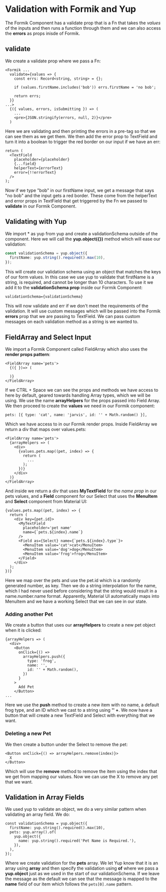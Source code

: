 # Validation with Formik and Yup

The Formik Component has a validate prop that is a Fn that takes the _values_ of the inputs and then runs a function through them and we can also access the **errors** as props inisde of Formik.

## validate

We create a validate prop where we pass a Fn:

```TSX
<Formik ...
  validate={values => {
    const errs: Record<string, string> = {};

    if (values.firstName.includes('bob')) errs.firstName = 'no bob';

    return errs;
  }}
...>
  {({ values, errors, isSubmitting }) => (
    ...
    <pre>{JSON.stringify(errors, null, 2)}</pre>
  )
```

Here we are validating and then printing the errors in a pre-tag so that we can see them as we get them. We then add the error prop to TextField and turn it into a boolean to trigger the red border on our input if we have an err:

```TSX
return (
  <TextField
    placeholder={placeholder}
    {...field}
    helperText={errorText}
    error={!!errorText}
  />
);
```

Now if we type "bob" in our firstName input, we get a message that says "no bob" and the input gets a red border. These come from the helperText and error props in TextField that get triggered by the Fn we passed to **validate** in our Formik Component.

## Validating with Yup

We import \* as yup from yup and create a validationSchema outside of the component. Here we will call the **yup.object({})** method which will ease our validation:

```typescript
const validationSchema = yup.object({
  firstName: yup.string().required().max(10),
});
```

This will create our validation schema using an object that matches the keys of our form values. In this case we use yup to validate that firstName is a string, is required, and cannot be longer than 10 characters. To use it we add it to the **validationSchema prop** inside our Formik Component:

```TSX
validationSchema={validationSchema}
```

This will now validate and err if we don't meet the requirements of the validation. It will use custom messages which will be passed into the Formik **errors** prop that we are passing to TextField. We can pass custom messages on each validation method as a string is we wanted to.

## FieldArray and Select Input

We import a Formik Component called FieldArray which also uses the **render props pattern**:

```TSX
<FieldArray name='pets'>
  {({ })=> (

  )}
</FieldArray>
```

If we CTRL + Space we can see the props and methods we have access to here by default, geared towards handling Array types, which we will be using. We use the name **arrayHelpers** for the props passed into Field Array. We then proceed to create the **values** we need in our Formik component:

```TSX
pets: [{ type: 'cat', name: 'jarvis', id: '' + Math.random() }],
```

Which we have access to in our Formik render props. Inside FieldArray we return a div that maps over values.pets:

```TSX
<FieldArray name='pets'>
  {arrayHelpers => (
    <div>
      {values.pets.map((pet, index) => {
        return (
          ...
        );
      })}
    </div>
  )}
</FieldArray>
```

And inside we return a div that uses **MyTextField** for the _name prop_ in our pets values, and a **Field** component for our Select that uses the **MenuItem** and **Select** component from Material UI:

```TSX
{values.pets.map((pet, index) => {
  return (
    <div key={pet.id}>
      <MyTextField
        placeholder='pet name'
        name={`pets.${index}.name`}
      />
      <Field as={Select} name={`pets.${index}.type`}>
        <MenuItem value='cat'>cat</MenuItem>
        <MenuItem value='dog'>dog</MenuItem>
        <MenuItem value='frog'>frog</MenuItem>
      </Field>
    </div>
  );
})}
```

Here we map over the pets and use the pet.id which is a randomly generated number, as key. Then we do a string interpolation for the name, which I had never used before considering that the string would result in a name.number.name format. Apparently, Material UI automatically maps into MenuItem and we have a working Select that we can see in our state.

### Adding another Pet

We create a button that uses our **arrayHelpers** to create a new pet object when it is clicked:

```TSX
{arrayHelpers => (
  <div>
    <Button
      onClick={() =>
        arrayHelpers.push({
          type: 'frog',
          name: '',
          id: '' + Math.random(),
        })
      }
    >
      Add Pet
    </Button>
...
```

Here we use the **push** method to create a new item with no name, a default frog type, and an ID which we cast to a string using **'' +**. We now have a button that will create a new TextField and Select with everything that we want.

### Deleting a new Pet

We then create a button under the Select to remove the pet:

```TSX
<Button onClick={() => arrayHelpers.remove(index)}>
  X
</Button>
```

Which will use the **remove** method to remove the item using the index that we get from mapping our values. Now we can use the X to remove any pet that we want.

## Validation in Array Fields

We used yup to validate an object, we do a very similar pattern when validating an array field. We do:

```TSX
const validationSchema = yup.object({
  firstName: yup.string().required().max(10),
  pets: yup.array().of(
    yup.object({
      name: yup.string().required('Pet Name is Required.'),
    }),
  ),
});
```

Where we create validation for the **pets** array. We let Yup know that it is an array using **array** and then specify the validation using **of** where we pass a **yup.object** just as we used in the start of our validationSchema. If we leave the message as the default we can see that the message is mapped to the **name** field of our item which follows the `pets[0].name` pattern.
